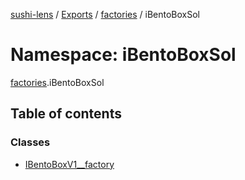 [sushi-lens](../README.md) / [Exports](../modules.md) / [factories](factories.md) / iBentoBoxSol

# Namespace: iBentoBoxSol

[factories](factories.md).iBentoBoxSol

## Table of contents

### Classes

- [IBentoBoxV1\_\_factory](../classes/factories.iBentoBoxSol.IBentoBoxV1__factory.md)
